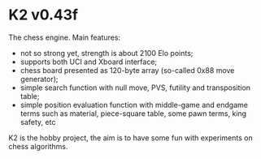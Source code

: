 K2 v0.43f
==
The chess engine.
Main features:
- not so strong yet, strength is about 2100 Elo points;
- supports both UCI and Xboard interface;
- chess board presented as 120-byte array (so-called 0x88 move generator);
- simple search function with null move, PVS, futility and transposition table;
- simple position evaluation function with middle-game and endgame terms such as material,
  piece-square table, some pawn terms, king safety, etc

K2 is the hobby project, the aim is to have some fun with experiments on chess algorithms.
